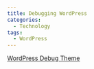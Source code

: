 ```yaml
---
title: Debugging WordPress
categories:
  - Technology
tags:
  - WordPress
---
```

[WordPress Debug Theme](https://yoast.com/wordpress-debug-theme/)
